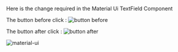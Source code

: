 Here is the change required in the Material Ui TextField Component

The button before click :
![button before](https://user-images.githubusercontent.com/86657363/200162811-446ed709-71f2-405e-a15e-f2a7e94d3334.png)

The button after click :
![button after](https://user-images.githubusercontent.com/86657363/200162833-b37a7a6c-df5f-46d5-b41e-62c204f784a5.png)

![material-ui](https://user-images.githubusercontent.com/86657363/200024346-0e650fe7-9a52-4c6d-95dd-6c2cd051f4d3.png)

